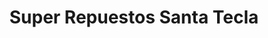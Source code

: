 ---
title: "Super Repuestos Santa Tecla"
url: /santa-tecla/super-repuestos-santa-tecla/
shop: Autoteile
---